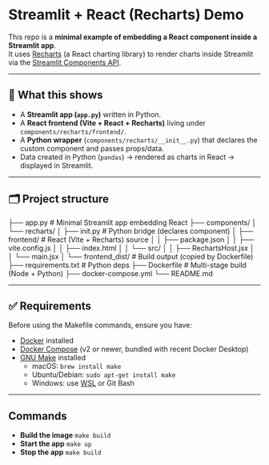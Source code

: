# Streamlit + React (Recharts) Demo

This repo is a **minimal example of embedding a React component inside a Streamlit app**.  
It uses [Recharts](https://recharts.org/) (a React charting library) to render charts inside Streamlit via the [Streamlit Components API](https://docs.streamlit.io/library/components).

---

## 🚀 What this shows
- A **Streamlit app (`app.py`)** written in Python.
- A **React frontend (Vite + React + Recharts)** living under `components/recharts/frontend/`.
- A **Python wrapper** (`components/recharts/__init__.py`) that declares the custom component and passes props/data.
- Data created in Python (`pandas`) → rendered as charts in React → displayed in Streamlit.

---

## 🗂 Project structure
├── app.py # Minimal Streamlit app embedding React
├── components/
│ └── recharts/
│ ├── init.py # Python bridge (declares component)
│ ├── frontend/ # React (Vite + Recharts) source
│ │ ├── package.json
│ │ ├── vite.config.js
│ │ ├── index.html
│ │ └── src/
│ │ ├── RechartsHost.jsx
│ │ └── main.jsx
│ └── frontend_dist/ # Build output (copied by Dockerfile)
├── requirements.txt # Python deps
├── Dockerfile # Multi-stage build (Node + Python)
├── docker-compose.yml
└── README.md


---
## ✅ Requirements

Before using the Makefile commands, ensure you have:

- [Docker](https://docs.docker.com/get-docker/) installed  
- [Docker Compose](https://docs.docker.com/compose/install/) (v2 or newer, bundled with recent Docker Desktop)  
- [GNU Make](https://www.gnu.org/software/make/) installed  
  - macOS: `brew install make`  
  - Ubuntu/Debian: `sudo apt-get install make`  
  - Windows: use [WSL](https://learn.microsoft.com/en-us/windows/wsl/) or Git Bash  

---

## Commands

- **Build the image**
  `make build`
- **Start the app**
  `make up`
- **Stop the app**
  `make build`
